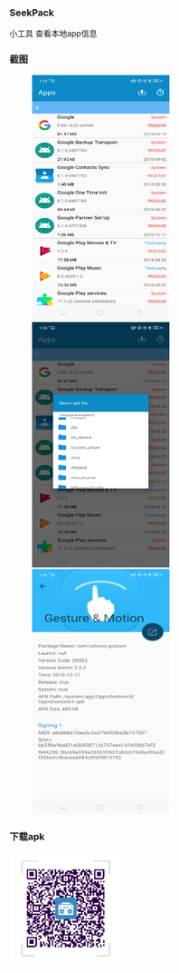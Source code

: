 
### SeekPack
小工具 查看本地app信息

### 截图

<figure class="half">
    <img src="https://raw.githubusercontent.com/xkdaq/SeekPack/master/screenshot/screenshot_01.png" width="243" height="432" />
    <img src="https://raw.githubusercontent.com/xkdaq/SeekPack/master/screenshot/screenshot_02.png" width="243" height="432" />
    <img src="https://raw.githubusercontent.com/xkdaq/SeekPack/master/screenshot/screenshot_03.png" width="243" height="432" />
</figure>


### 下载apk

<img src="https://raw.githubusercontent.com/xkdaq/RecorderVoicers/master/screenshot/code_apk.png" width="200" height="200" />



